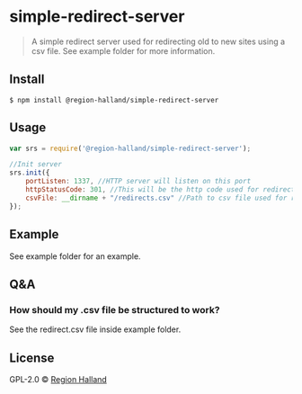 # simple-redirect-server

> A simple redirect server used for redirecting old to new sites using a csv file. See example folder for more information.

## Install

```
$ npm install @region-halland/simple-redirect-server
```

## Usage

```js
var srs = require('@region-halland/simple-redirect-server');

//Init server
srs.init({
    portListen: 1337, //HTTP server will listen on this port
    httpStatusCode: 301, //This will be the http code used for redirections
    csvFile: __dirname + "/redirects.csv" //Path to csv file used for redirections
});
```

## Example
See example folder for an example.

## Q&A

### How should my .csv file be structured to work?
See the redirect.csv file inside example folder.
## License

GPL-2.0 © [Region Halland](http://regionhalland.se)